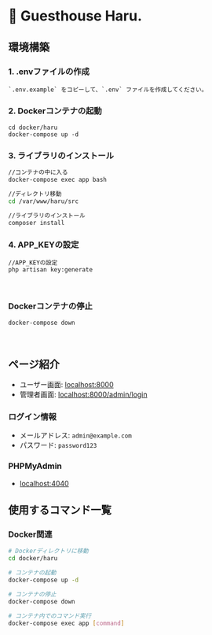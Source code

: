 # 🌸 Guesthouse Haru.

## 環境構築

### 1. .envファイルの作成

```
`.env.example` をコピーして、`.env` ファイルを作成してください。
```

### 2.  Dockerコンテナの起動

```
cd docker/haru
docker-compose up -d

```

### 3. ライブラリのインストール

```bash
//コンテナの中に入る
docker-compose exec app bash

//ディレクトリ移動
cd /var/www/haru/src

//ライブラリのインストール
composer install
```

### 4. APP_KEYの設定

```
//APP_KEYの設定
php artisan key:generate
```

<br>

### Dockerコンテナの停止

```
docker-compose down
```

<br>

## ページ紹介

- ユーザー画面: [localhost:8000](http://localhost:8000)
- 管理者画面: [localhost:8000/admin/login](http://localhost:8000/login)

### ログイン情報

- メールアドレス: `admin@example.com`
- パスワード: `password123`

### PHPMyAdmin

- [localhost:4040](http://localhost:4040)

## 使用するコマンド一覧

### Docker関連

```bash
# Dockerディレクトリに移動
cd docker/haru

# コンテナの起動
docker-compose up -d

# コンテナの停止
docker-compose down

# コンテナ内でのコマンド実行
docker-compose exec app [command]
